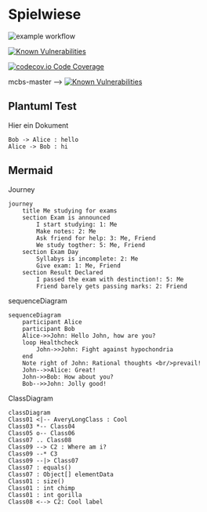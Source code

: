 # Spielwiese


![example workflow](https://github.com/SvenOleLuxMD/Spielwiese/actions/workflows/dependencies.yml/badge.svg)

 [![Known Vulnerabilities](https://snyk.io/test/github/SvenOleLuxMD/Spielwiese/badge.svg?targetFile=build.gradle)](https://snyk.io/test/github/SvenOleLuxMD/Spielwiese?targetFile=build.gradle) 

 [![codecov.io Code Coverage](https://img.shields.io/codecov/c/github/SvenOleLuxMD/Spielwiese?maxAge=2592000)](https://codecov.io/github/SvenOleLuxMD/Spielwiese?branch=master)

mcbs-master -->  [![Known Vulnerabilities](https://snyk.io/test/github/freenet-group/mcbs-master/badge.svg?targetFile=build.gradle)](https://snyk.io/test/github/freenet-group/mcbs-master?targetFile=build.gradle) 



## Plantuml Test 

Hier ein Dokument

```plantuml
Bob -> Alice : hello
Alice -> Bob : hi
```


## Mermaid

Journey
```mermaid
journey
	title Me studying for exams
	section Exam is announced
		I start studying: 1: Me
		Make notes: 2: Me
		Ask friend for help: 3: Me, Friend
		We study togther: 5: Me, Friend
	section Exam Day
		Syllabys is incomplete: 2: Me
		Give exam: 1: Me, Friend
	section Result Declared
		I passed the exam with destinction!: 5: Me
		Friend barely gets passing marks: 2: Friend
```


sequenceDiagram
```mermaid
sequenceDiagram
    participant Alice
    participant Bob
    Alice->>John: Hello John, how are you?
    loop Healthcheck
        John->>John: Fight against hypochondria
    end
    Note right of John: Rational thoughts <br/>prevail!
    John-->>Alice: Great!
    John->>Bob: How about you?
    Bob-->>John: Jolly good!
```

ClassDiagram

```mermaid
classDiagram
Class01 <|-- AveryLongClass : Cool
Class03 *-- Class04
Class05 o-- Class06
Class07 .. Class08
Class09 --> C2 : Where am i?
Class09 --* C3
Class09 --|> Class07
Class07 : equals()
Class07 : Object[] elementData
Class01 : size()
Class01 : int chimp
Class01 : int gorilla
Class08 <--> C2: Cool label
```

